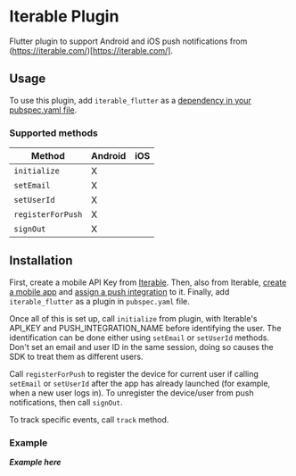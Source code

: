# Iterable Plugin

Flutter plugin to support Android and iOS push notifications from (https://iterable.com/)[https://iterable.com/].

## Usage
To use this plugin, add `iterable_flutter` as a [dependency in your pubspec.yaml file](https://flutter.io/platform-plugins/).

### Supported methods
| Method | Android | iOS |
|---|---|---|
| `initialize` | X | |
| `setEmail` | X | |
| `setUserId` | X | |
| `registerForPush` | X | |
| `signOut` | X | |

## Installation
First, create a mobile API Key from [Iterable](https://support.iterable.com/hc/en-us/articles/360043464871#creating-api-keys).
Then, also from Iterable, [create a mobile app](https://support.iterable.com/hc/en-us/articles/115000331943#_2-create-a-mobile-app-in-iterable) and [assign a push integration](https://support.iterable.com/hc/en-us/articles/115000331943#_3-assign-a-push-integration-to-the-mobile-app)
to it.
Finally, add `iterable_flutter` as a plugin in `pubspec.yaml` file.

Once all of this is set up, call `initialize` from plugin, with Iterable's API_KEY and PUSH_INTEGRATION_NAME before identifying the user. The identification can be done either
using `setEmail` or `setUserId` methods. Don't set an email and user ID in the same session, doing so causes the SDK to treat them as different users.

Call `registerForPush` to register the device for current user if calling `setEmail` or `setUserId` after the app has already launched (for example, when a new user logs in).
To unregister the device/user from push notifications, then call `signOut`.

To track specific events, call `track` method.

### Example
***Example here***
